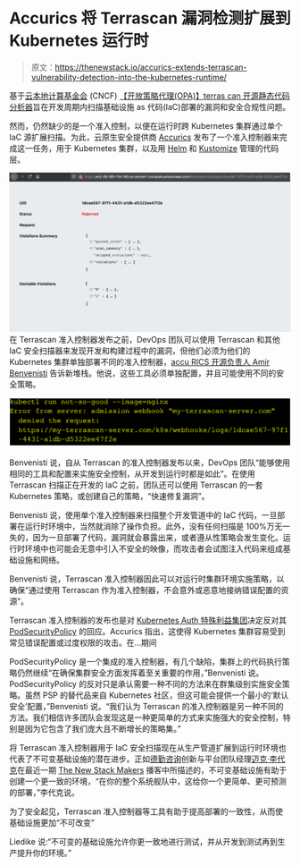 # Accurics 将 Terrascan 漏洞检测扩展到 Kubernetes 运行时

> 原文：<https://thenewstack.io/accurics-extends-terrascan-vulnerability-detection-into-the-kubernetes-runtime/>

基于[云本地计算基金会](https://cncf.io/?utm_content=inline-mention) (CNCF) [【开放策略代理(OPA)】](https://www.openpolicyagent.org/)[terras can 开源静态代码分析器](https://github.com/accurics/terrascan)旨在开发周期内扫描基础设施 as 代码(IaC)部署的漏洞和安全合规性问题。

然而，仍然缺少的是一个准入控制，以便在运行时跨 Kubernetes 集群通过单个 IaC 源扩展扫描。为此，云原生安全提供商 [Accurics](https://www.accurics.com/?utm_content=inline-mention) 发布了一个准入控制器来完成这一任务，用于 Kubernetes 集群，以及用 [Helm](https://helm.sh/) 和 [Kustomize](https://kustomize.io/) 管理的代码层。

![](img/f65593f0bc8fca537b2577956723ded0.png) 在 Terrascan 准入控制器发布之前，DevOps 团队可以使用 Terrascan 和其他 IaC 安全扫描器来发现开发和构建过程中的漏洞，但他们必须为他们的 Kubernetes 集群单独部署不同的准入控制器，[accu RICS 开源负责人 Amir Benvenisti](https://www.linkedin.com/in/amir-benvenisti) 告诉新堆栈。他说，这些工具必须单独配置，并且可能使用不同的安全策略。

![](img/acd4fa441c7f2aaacc0834c868c83c27.png)

Benvenisti 说，自从 Terrascan 的准入控制器发布以来，DevOps 团队“能够使用相同的工具和配置来实施安全控制，从开发到运行时都是如此”。在使用 Terrascan 扫描正在开发的 IaC 之前，团队还可以使用 Terrascan 的一套 Kubernetes 策略，或创建自己的策略，“快速修复漏洞”。

Benvenisti 说，使用单个准入控制器来扫描整个开发管道中的 IaC 代码，一旦部署在运行时环境中，当然就消除了操作负担。此外，没有任何扫描是 100%万无一失的，因为一旦部署了代码，漏洞就会暴露出来，或者遵从性策略会发生变化。运行时环境中也可能会无意中引入不安全的映像，而攻击者会试图注入代码来组成基础设施和网络。

Benvenisti 说，Terrascan 准入控制器因此可以对运行时集群环境实施策略，以确保“通过使用 Terrascan 作为准入控制器，不会意外或恶意地接纳错误配置的资源”。

Terrascan 准入控制器的发布也是对 [Kubernetes Auth 特殊利益集团](https://github.com/kubernetes/community/blob/master/sig-auth/README.md)决定反对其 [PodSecurityPolicy](https://kubernetes.io/docs/concepts/policy/pod-security-policy/) 的回应。Accurics 指出，这使得 Kubernetes 集群容易受到常见错误配置或过度权限的攻击。在…期间

PodSecurityPolicy 是一个集成的准入控制器，有几个缺陷，集群上的代码执行策略仍然继续“在确保集群安全方面发挥着至关重要的作用，”Benvenisti 说。PodSecurityPolicy 的反对只是承认需要一种不同的方法来在群集级别实施安全策略。虽然 PSP 的替代品来自 Kubernetes 社区，但这可能会提供一个最小的‘默认安全’配置，”Benvenisti 说。“我们认为 Terrascan 的准入控制器是另一种不同的方法。我们相信许多团队会发现这是一种更简单的方式来实施强大的安全控制，特别是因为它包含了我们庞大且不断增长的策略集。”

将 Terrascan 准入控制器用于 IaC 安全扫描现在从生产管道扩展到运行时环境也代表了不可变基础设施的潜在进步。正如[德勤咨询](https://www.linkedin.com/in/michael-liedike-3791b531/)创新与平台团队经理[迈克·李代克](https://www2.deloitte.com/global/en/services/consulting-deloitte.html)在最近一期 [The New Stack Makers](https://thenewstack.io/why-well-oiled-devops-rides-on-immutable-infrastructure/) 播客中所描述的，不可变基础设施有助于创建一个更一致的环境，“在你的整个系统舰队中，这给你一个更简单、更可预测的部署，”李代克说。

为了安全起见，Terrascan 准入控制器等工具有助于提高部署的一致性，从而使基础设施更加“不可改变”

Liedike 说:“不可变的基础设施允许你更一致地进行测试，并从开发到测试再到生产提升你的环境。”

<svg xmlns:xlink="http://www.w3.org/1999/xlink" viewBox="0 0 68 31" version="1.1"><title>Group</title> <desc>Created with Sketch.</desc></svg>